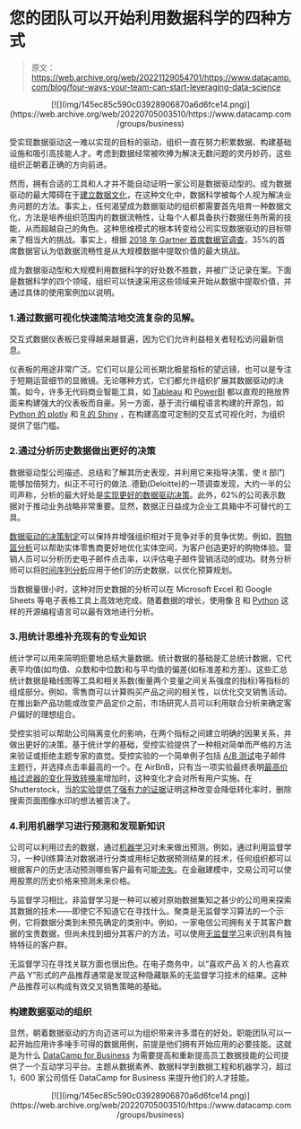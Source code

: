 # 您的团队可以开始利用数据科学的四种方式

> 原文：<https://web.archive.org/web/20221129054701/https://www.datacamp.com/blog/four-ways-your-team-can-start-leveraging-data-science>

<center>[![](img/145ec85c590c03928906870a6d6fce14.png)](https://web.archive.org/web/20220705003510/https://www.datacamp.com/groups/business)</center>

受实现数据驱动这一难以实现的目标的驱动，组织一直在努力积累数据、构建基础设施和吸引高技能人才。考虑到数据经常被吹捧为解决无数问题的灵丹妙药，这些组织正朝着正确的方向前进。

然而，拥有合适的工具和人才并不能自动证明一家公司是数据驱动型的。成为数据驱动的最大障碍在于[建立数据文化](https://web.archive.org/web/20220705003510/https://www.datacamp.com/resources/webinars/building-data-cultures)，在这种文化中，数据科学被每个人视为解决业务问题的方法。事实上，任何渴望成为数据驱动的组织都需要首先培育一种数据文化，方法是培养组织范围内的数据流畅性，让每个人都具备执行数据任务所需的技能，从而超越自己的角色。这种思维模式的根本转变给公司实现数据驱动的目标带来了相当大的挑战。事实上，根据 [2018 年 Gartner 首席数据官调查](https://web.archive.org/web/20220705003510/https://www.gartner.com/smarterwithgartner/3-top-take-aways-from-the-gartner-chief-data-officer-survey/)，35%的首席数据官认为低数据流畅性是从大规模数据中提取价值的最大挑战。

成为数据驱动型和大规模利用数据科学的好处数不胜数，并被广泛记录在案。下面是数据科学的四个领域，组织可以快速采用这些领域来开始从数据中提取价值，并通过具体的使用案例加以说明。

### 1.通过数据可视化快速简洁地交流复杂的见解。

交互式数据仪表板已变得越来越普遍，因为它们允许利益相关者轻松访问最新信息。

仪表板的用途非常广泛。它们可以是公司长期北极星指标的望远镜，也可以是专注于短期运营细节的显微镜。无论哪种方式，它们都允许组织扩展其数据驱动的决策。如今，许多无代码商业智能工具，如 [Tableau](https://web.archive.org/web/20220705003510/https://www.datacamp.com/tracks/tableau-fundamentals) 和 [PowerBI](https://web.archive.org/web/20220705003510/https://www.datacamp.com/courses/introduction-to-power-bi) 都以直观的拖放界面来构建强大的仪表板而自豪。另一方面，基于流行编程语言构建的开源包，如 [Python 的 plotly](https://web.archive.org/web/20220705003510/https://www.datacamp.com/courses/introduction-to-data-visualization-with-plotly-in-python) 和 [R 的 Shiny](https://web.archive.org/web/20220705003510/https://www.datacamp.com/tracks/shiny-fundamentals-with-r) ，在构建高度可定制的交互式可视化时，为组织提供了低门槛。

### 2.通过分析历史数据做出更好的决策

数据驱动型公司描述、总结和了解其历史表现，并利用它来指导决策，使 it 部门能够加倍努力，纠正不可行的做法..德勤(Deloitte)的一项调查发现，大约一半的公司声称，分析的最大好处是[实现更好的数据驱动决策](https://web.archive.org/web/20220705003510/https://www2.deloitte.com/content/dam/Deloitte/global/Documents/Deloitte-Analytics/dttl-analytics-analytics-advantage-report-061913.pdf)。此外，62%的公司表示数据对于推动业务战略非常重要。显然，数据正日益成为企业工具箱中不可替代的工具。

[数据驱动的决策制定](https://web.archive.org/web/20220705003510/https://www.datacamp.com/courses/data-driven-decision-making-for-business)可以保持并增强组织相对于竞争对手的竞争优势。例如，[购物篮分析](https://web.archive.org/web/20220705003510/https://www.datacamp.com/courses/market-basket-analysis-in-python)可以帮助实体零售商更好地优化实体空间，为客户创造更好的购物体验。营销人员可以分析历史电子邮件点击率，以评估电子邮件营销活动的成功。财务分析师可以将[时间序列分析](https://web.archive.org/web/20220705003510/https://www.datacamp.com/courses/introduction-to-time-series-analysis)应用于他们的历史数据，以优化预算规划。

当数据量很小时，这种对历史数据的分析可以在 Microsoft Excel 和 Google Sheets 等电子表格工具上高效地完成。随着数据的增长，使用像 [R](https://web.archive.org/web/20220705003510/https://www.datacamp.com/community/blog/how-to-learn-r) 和 [Python](https://web.archive.org/web/20220705003510/https://www.datacamp.com/community/blog/how-to-learn-python) 这样的开源编程语言可以最有效地进行分析。

### 3.用统计思维补充现有的专业知识

统计学可以用来简明扼要地总结大量数据。统计数据的基础是汇总统计数据，它代表平均值(如均值、众数和中位数)和与平均值的偏差(如标准差和方差)。这些汇总统计数据是箱线图等工具和相关系数(衡量两个变量之间关系强度的指标)等指标的组成部分。例如，零售商可以计算购买产品之间的相关性，以优化交叉销售活动。在推出新产品功能或改变产品定价之前，市场研究人员可以利用联合分析来确定客户偏好的理想组合。

受控实验可以帮助公司隔离变化的影响，在两个指标之间建立明确的因果关系，并做出更好的决策。基于统计学的基础，受控实验提供了一种相对简单而严格的方法来验证或拒绝主题专家的直觉。受控实验的一个简单例子包括 [A/B 测试](https://web.archive.org/web/20220705003510/https://www.datacamp.com/courses/ab-testing-in-r#!])电子邮件主题行，并选择点击率最高的一个。在 AirBnB，只有当一项实验最终表明[最高价格过滤器的变化导致转换率](https://web.archive.org/web/20220705003510/https://medium.com/airbnb-engineering/experiments-at-airbnb-e2db3abf39e7)增加时，这种变化才会对所有用户实施。在 Shutterstock，当[的实验提供了强有力的证据](https://web.archive.org/web/20220705003510/https://hbr.org/2014/02/ab-testing-and-the-benefits-of-an-experimentation-culture)证明这种改变会降低转化率时，删除搜索页面图像水印的想法被否决了。

### 4.利用机器学习进行预测和发现新知识

公司可以利用过去的数据，通过[机器学习](https://web.archive.org/web/20220705003510/https://www.datacamp.com/tracks/machine-learning-scientist-with-python)对未来做出预测。例如，通过利用监督学习，一种训练算法对数据进行分类或用标记数据预测结果的技术，任何组织都可以根据客户的历史活动预测哪些客户最有可能[流失](https://web.archive.org/web/20220705003510/https://www.datacamp.com/courses/marketing-analytics-predicting-customer-churn-in-python)。在金融建模中，交易公司可以使用股票的历史价格来预测未来价格。

与监督学习相比，非监督学习是一种可以被对原始数据集知之甚少的公司用来探索其数据的技术——即使它不知道它在寻找什么。聚类是无监督学习算法的一个示例，它将数据分类到未预先确定的类别中。例如，一家电信公司拥有关于其客户数据的宝贵数据，但尚未找到细分其客户的方法，可以使用[无监督学习](https://web.archive.org/web/20220705003510/https://www.datacamp.com/courses/customer-segmentation-in-python)来识别具有独特特征的客户群。

无监督学习在寻找关联方面也很出色。在电子商务中，以“喜欢产品 X 的人也喜欢产品 Y”形式的产品推荐通常是发现这种隐藏联系的无监督学习技术的结果。这种产品推荐可以构成有效交叉销售策略的基础。

### 构建数据驱动的组织

显然，朝着数据驱动的方向迈进可以为组织带来许多潜在的好处。职能团队可以一起开始应用许多唾手可得的数据用例，前提是他们拥有开始应用的必要技能。这就是为什么 [DataCamp for Business](https://web.archive.org/web/20220705003510/https://www.datacamp.com/groups/business) 为需要提高和重新提高员工数据技能的公司提供了一个互动学习平台。主题从数据素养、数据科学到数据工程和机器学习，超过 1，600 家公司信任 DataCamp for Business 来提升他们的人才技能。

<center>[![](img/145ec85c590c03928906870a6d6fce14.png)](https://web.archive.org/web/20220705003510/https://www.datacamp.com/groups/business)</center>